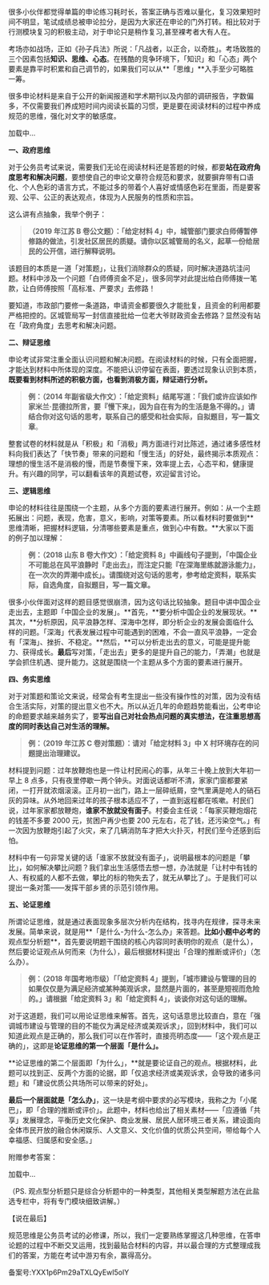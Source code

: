 很多小伙伴都觉得单篇的申论练习耗时长，答案正确与否难以量化，复习效果短时间不明显，笔试成绩总被申论拉分，是因为大家还在申论的门外打转。相比较对于行测模块复习的积极主动，对于申论只是稍作复习,甚至裸考者大有人在。

考场亦如战场，正如《孙子兵法》所说：「凡战者，以正合，以奇胜」。考场致胜的三个因素包括**知识、思维、心态**。在残酷的竞争环境下，「知识」和「心态」两个要素是靠平时积累和自己调节的，如果我们可以从**「思维」**入手至少可略胜一筹。

很多申论材料是来自于公开的新闻报道和学术期刊以及内部的调研报告，字数偏多，不仅需要我们养成短时间内阅读长篇的习惯，更是要在阅读材料的过程中养成规范的思维，强化对文字的敏感度。

加载中...

**一、政府思维**

对于公务员考试来说，需要我们无论在阅读材料还是答题的时候，都要**站在政府角度思考和解决问题**，要想使自己的申论文章符合规范和要求，就要摒弃带有口语化、个人色彩的语言方式，不能过多的带着个人喜好或情感色彩在里面，而是要客观、公平、公正的表达观点，体现为人民服务的性质和宗旨。

这么讲有点抽象，我举个例子：

> **（2019 年江苏 B 卷公文题）：「给定材料 4」中，城管部门要求白师傅暂停修路的做法，引发社区居民的质疑。请你以区城管局的名义，起草一份给居民的公开信，进行解释说明。**

该题目的本质是一道「对策题」，让我们消除群众的质疑，同时解决道路坑洼问题。材料中涉及一个问题「白师傅资金不足」，很多同学对此提出给白师傅拨一笔款，让白师傅按照「高标准、严要求」去修路！

要知道，市政部门要修一条道路，申请资金都要很久才能批复，且资金的利用都要严格把控的。区城管局写一封信直接批给一位老大爷财政资金去修路？显然没有站在「政府角度」去思考和解决问题。

**二、辩证思维**

申论考试非常注重全面认识问题和解决问题。在阅读材料的时候，只有全面把握，才能达到材料中所体现的深度。不能把认识停留在表面，要透过现象认识到本质，**既要看到材料所述的积极方面，也看到消极方面，辩证进行分析。** 

> **例：（2014 年副省级大作文）：「给定资料」结尾写道：「我们或许应该如作家米兰·昆德拉所言，要『慢下来』，因为自在有为的生活是急不得的。」请结合你对这句话的思考，联系自己的感受和社会实际，自拟题目，写一篇文章**。

整套试卷的材料就是从「积极」和「消极」两方面进行对比陈述，通过诸多感性材料向我们表达了「快节奏」带来的问题和「慢生活」的好处，最终揭示本质观点：理想的慢生活不是消极的慢，而是节奏慢下来，效率提上去，心态平和，健康提升。有兴趣的同学，可以翻看该年的真题试卷，欢迎留言讨论。

**三、逻辑思维**

申论的材料往往是围绕一个主题，从多个方面的要素进行展开。例如：从一个主题拓展出：问题，表现，危害，意义，影响，对策等要素。所以看材料时要做到**思维清晰，把握材料逻辑，分清哪些要素是重点，做到心中有数。**大家以下面的例子加以理解：

> **例：（2018 山东 B 卷大作文）：「给定资料 8」中画线句子提到，「中国企业不可能总在风平浪静时『走出去』，而注定只能『在深海里练就游泳能力』，在一次次的弄潮中成长」。请围绕对这句话的思考，参考给定资料，联系实际，自选角度，自拟题目，写一篇文章。**

很多小伙伴面对这样的题目感觉很崩溃，因为这句话比较抽象。题目中讲中国企业走出去，主题即「中国企业的发展」。**首先，**要分析中国企业的发展现状。**其次，**分析原因，风平浪静怎样、深海中怎样，即分析企业的发展会面临什么样的问题。「深海」代表发展过程中可能遇到的困难，不会一直风平浪静，一定会有「深海」、挫折、不稳定。**然后，**可以分析走出去的意义，可能是提升能力、获得成长。**最后**写对策，「走出去」更多的是提升自己的能力，「弄潮」也就是学会抓住机遇、提升能力。这就是围绕一个主题从多个方面的要素进行展开。

**四、务实思维**

对于对策题和策论文来说，经常会有考生提出一些没有操作性的对策，因为没有结合生活实际，对策的提出意义也不大。所以从近几年的命题趋势能看出，公考申论的命题要求越来越务实了，要**写出自己对社会热点问题的真实想法，在注重思想高度的同时表达自己对生活的理解。**

> **例：（2019 年江苏 C 卷对策题）：请对「给定材料 3」中 X 村环境存在的问题提出治理建议。**

材料提到问题：过年放鞭炮也是一件让村民闹心的事，从年三十晚上放到大年初一早上 8 点多，只有夜里停歇一两个钟头。对面说话都听不清，家家门窗都要紧闭，一打开就浓烟滚滚。正月初一出门，路上一层碎纸屑，空气里满是呛人的硝石灰的异味。从外地回来过年的孩子根本适应不了，一直到返程都在咳嗽。村民们说，过年家家都放鞭炮，**谁家不放就没有面子**。村委会主任说：「每家买鞭炮烟花的钱差不多要 2000 元，贫困户再少也要 200 元左右，花了钱，还污染空气。」有一次因为放鞭炮引起了火灾，来了几辆消防车才把大火扑灭，村民们至今还感到后怕。 

材料中有一句非常关键的话「谁家不放就没有面子」，说明最根本的问题是「攀比」，如何解决攀比问题？我们拿出生活感悟去想一想，办法就是「让村中有钱的人、有权威的人都不去做，攀比的标的物失去了，就无从攀比了」。于是我们可以提出一条对策——发挥干部乡贤的示范引领作用。

**五、论证思维**

所谓论证思维，就是通过表面现象多层次分析内在结构，找寻内在规律，探寻未来发展。简单来说，就是用**「是什么-为什么-怎么办」来答题。**比如小题中必考的**观点型分析题**，首先要说明题干围绕的核心内容同时表明你的观点（是什么），然后要论证观点从何而来（为什么），最后根据材料提出「合理的推断或评价」（怎么办）。

> **例：（2018 年国考地市级）「「给定资料 4」提到，「城市建设与管理的目的如果仅仅是为满足经济或某种美观诉求，显然是片面的，甚至是短视而危险的。」请根据「给定资料 3」和「给定资料 4」，谈谈你对这句话的理解。**

对于这道题，我们可以用论证思维来解答。首先，这句话意思比较直白，意在「强调城市建设与管理的目的不能仅为满足经济或美观诉求」，回到材料中，我们可以知道此观点是正确的，那么我们可以在作答时，直接亮明态度——「这个观点是正确的」，这即是**论证思维的第一个层面「是什么」。**

**论证思维的第二个层面即「为什么」，**就是要论证自己的观点。根据材料，此题可以找到正、反两个方面的论据，即「仅追求经济或美观诉求，会导致的诸多问题」和「建设优质公共场所可以带来的好处」。

**最后一个层面就是「怎么办」**，这一块是考纲中要求的必写模块，我称之为「小尾巴」，即「合理的推断或评价」。此题中，材料也给出了相关素材——「应遵循「共享」发展理念，平衡历史文化保护、商业发展、居民人居环境三者关系，建设面向全体市民开放的融合休闲娱乐、人文意义、文化价值的优质公共空间，带给每个人幸福感、归属感和安全感。」

附赠参考答案：

加载中...

（PS. 观点型分析题只是综合分析题中的一种类型，其他相关类型解题方法在此盐选专栏中，将有专门模块细致讲解。）

【说在最后】

规范思维是公务员考试的必修课，所以，我们一定要熟练掌握这几种思维，在答申论题的过程中不断交叉运用，找到最贴合材料的内容，并以最合理的方式整理成我们的答案，方能在考试中游刃有余，赢得高分。

备案号:YXX1p6Pm29aTXLQyEwI5olY
